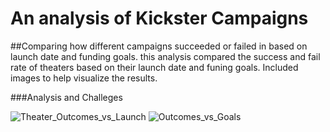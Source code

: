 # An analysis of Kickster Campaigns

##Comparing how different campaigns succeeded or failed in based on launch date and funding goals. 
this analysis compared the success and fail rate of theaters based on their launch date and funing goals. Included images to help visualize the results.

###Analysis and Challeges


![Theater_Outcomes_vs_Launch](https://user-images.githubusercontent.com/117749494/202919656-b47f5b3d-0cd6-4761-bbce-cfaf3209efd7.PNG)
![Outcomes_vs_Goals](https://user-images.githubusercontent.com/117749494/202919666-0613967a-a19f-4461-9ab9-b3314be782bc.PNG)
